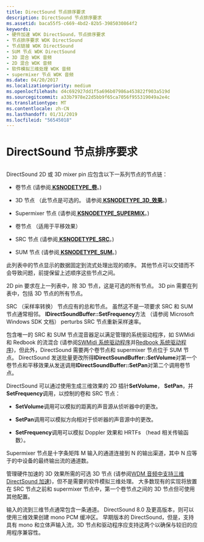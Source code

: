 ```yaml
---
title: DirectSound 节点排序要求
description: DirectSound 节点排序要求
ms.assetid: baca55f5-c669-4bd2-82b5-3985030864f2
keywords:
- 硬件加速 WDK DirectSound，节点排序要求
- 节点排序要求 WDK DirectSound
- 节点链接 WDK DirectSound
- SUM 节点 WDK DirectSound
- 3D 混合 WDK 音频
- 2D 混合 WDK 音频
- 软件模拟三维处理 WDK 音频
- supermixer 节点 WDK 音频
ms.date: 04/20/2017
ms.localizationpriority: medium
ms.openlocfilehash: d4c692927dd1f5a696b07986a453822f903a519d
ms.sourcegitcommit: a33b7978e22d5bb9f65ca7056f955319049a2e4c
ms.translationtype: MT
ms.contentlocale: zh-CN
ms.lasthandoff: 01/31/2019
ms.locfileid: "56545018"
---
```

# <a name="directsound-node-ordering-requirements"></a>DirectSound 节点排序要求


## <span id="directsound_node_ordering_requirements"></span><span id="DIRECTSOUND_NODE_ORDERING_REQUIREMENTS"></span>


DirectSound 2D 或 3D mixer pin 应包含以下一系列节点的节点链：

-   卷节点 (请参阅[ **KSNODETYPE\_卷**](https://msdn.microsoft.com/library/windows/hardware/ff537208)。)

-   3D 节点 （此节点是可选的。 请参阅[ **KSNODETYPE\_3D\_效果**](https://msdn.microsoft.com/library/windows/hardware/ff537148)。)

-   Supermixer 节点 (请参阅[ **KSNODETYPE\_SUPERMIX**](https://msdn.microsoft.com/library/windows/hardware/ff537198)。)

-   卷节点 （适用于平移效果）

-   SRC 节点 (请参阅[ **KSNODETYPE\_SRC**](https://msdn.microsoft.com/library/windows/hardware/ff537190)。)

-   SUM 节点 (请参阅[ **KSNODETYPE\_SUM**](https://msdn.microsoft.com/library/windows/hardware/ff537196)。)

此列表中的节点显示的数据固定到流式处理出现的顺序。 其他节点可以交错而不会导致问题，前提保留上述顺序这些节点之间。

2D pin 要求在上一列表中，除 3D 节点，这是可选的所有节点。 3D pin 需要在列表中，包括 3D 节点的所有节点。

SRC （采样率转换） 节点应有的总和节点。 虽然这不是一项要求 SRC 和 SUM 节点通常相邻。 **IDirectSoundBuffer::SetFrequency**方法 （请参阅 Microsoft Windows SDK 文档） perturbs SRC 节点重新采样速率。

包含唯一的 SRC 和 SUM 节点混音器足以满足管理的系统驱动程序，如 SWMidi 和 Redbook 的流混合 (请参阅[SWMidi 系统驱动程序](kernel-mode-wdm-audio-components.md#swmidi_system_driver)并[Redbook 系统驱动程序](kernel-mode-wdm-audio-components.md#redbook_system_driver))，但此外，DirectSound 需要两个卷节点和 supermixer 节点位于 SUM 节点。 DirectSound 发送批量更改所得**IDirectSoundBuffer::SetVolume**对第一个卷节点和平移效果从发送调用**IDirectSoundBuffer::SetPan**对第二个调用卷节点。

DirectSound 可以通过使用生成三维效果的 2D 插针**SetVolume**， **SetPan**，并**SetFrequency**调用，以控制的卷和 SRC 节点：

-   **SetVolume**调用可以模拟的距离的声音源从侦听器中的更改。

-   **SetPan**调用可以模拟方向相对于侦听器的声音源中的更改。

-   **SetFrequency**调用可以模拟 Doppler 效果和 HRTFs （head 相关传输函数）。

Supermixer 节点是十字条矩阵 M 输入的通道连接到 N 的输出渠道，其中 N 应等于的中设备的最终输出流的通道数。

管理硬件加速的 3D 效果所需的可选 3D 节点 (请参阅[WDM 音频中支持三维 DirectSound 加速](supporting-3d-directsound-acceleration-in-wdm-audio.md))，但不是需要的软件模拟三维处理。 大多数现有的实现将放置在 SRC 节点之前和 supermixer 节点中，第一个卷节点之间的 3D 节点但可使用其他配置。

输入的流到三维节点通常包含一条通道。 DirectSound 8.0 及更高版本，则可以使用三维效果创建 mono PCM 缓冲区。 早期版本的 DirectSound，但是，支持具有 mono 和立体声输入流，3D 节点和驱动程序应支持这两个以确保与较旧的应用程序兼容性。

 

 




